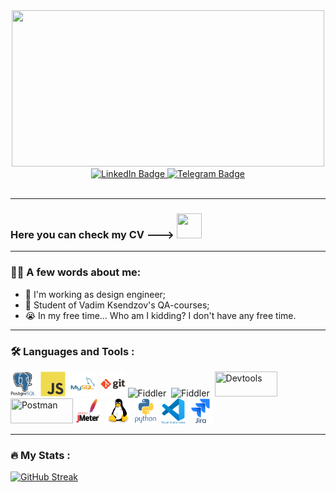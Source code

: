 <div id="header" align="center">
  <img src="https://media.giphy.com/media/xTiIzJSKB4l7xTouE8/giphy.gif" width="500" height="250"/>
</div>

<div id="badges" align="center">
  <a href="https://www.linkedin.com/in/павел-туронок-772603226/">
  <img src="https://img.shields.io/badge/LinkedIn-blue?logo=linkedin&logoColor=white&style=for-the-badge" alt="LinkedIn Badge"/>
  </a> 
  <a href="https://web.telegram.org/k/">
  <img src="https://img.shields.io/badge/Telegram-blue?logo=telegram&logoColor=white&style=for-the-badge" alt="Telegram Badge"/>
  </a> 
</div>  
     
<div id="badges" align="center">   
<img src="https://komarev.com/ghpvc/?username=pavel-turonok&style=flat-square&color=blue" alt=""/>
</div>

---
### Here you can check my CV ---> <a href="https://drive.google.com/drive/folders/19ncpiNpkm_fZHn2aK0A_VasbIoqDvUuK?usp=share_link"><img src="https://image.winudf.com/v2/image/Y29tLmxhc3R3b29kcy5yZXN1bWVidWlsZGVyX2ljb25fMTUwNjI5Njc2N18wNzA/icon.png?w=340&fakeurl=1" width="40" height="40"/>
</a> 

---

### :man_technologist: A few words about me:
+ :construction_worker: I'm working as design engineer;
+ :muscle: Student of Vadim Ksendzov's QA-courses;
+ :sob: In my free time... Who am I kidding? I don't have any free time.

---

### :hammer_and_wrench: Languages and Tools :
<div>
  <img src="https://github.com/devicons/devicon/blob/master/icons/postgresql/postgresql-original-wordmark.svg" title="postgresql" alt="postgresql" width="40" height="40"/>&nbsp;
  <img src="https://github.com/devicons/devicon/blob/master/icons/javascript/javascript-original.svg" title="JavaScript" alt="JavaScript" width="40" height="40"/>&nbsp;
  <img src="https://github.com/devicons/devicon/blob/master/icons/mysql/mysql-original-wordmark.svg" title="MySQL"  alt="MySQL" width="40" height="40"/>&nbsp;
  <img src="https://github.com/devicons/devicon/blob/master/icons/git/git-original-wordmark.svg" title="Git" **alt="Git" width="40" height="40"/>
  <img src="https://nicj.net/talks-files/forensic-tools-for-in-depth-performance-investigations/presentation/images/logo-fiddler.png" title="Fiddler" alt="Fiddler" width="40" height="40"/>&nbsp;
  <img src="https://www.digiseller.ru/preview/1018011/p1_3287481_f611780d.jpg" title="Fiddler" alt="Fiddler" width="40" height="40"/>&nbsp;
  <img src="https://camo.githubusercontent.com/b6b7fa7003ce247f9f1bebff0712d02ca6d6546d26b6b58a9e73d62ae46e9cc6/68747470733a2f2f7265732e636c6f7564696e6172792e636f6d2f70726163746963616c6465762f696d6167652f66657463682f732d2d4468734c555563542d2d2f635f696d616767615f7363616c652c665f6175746f2c666c5f70726f67726573736976652c685f3432302c715f6175746f2c775f313030302f68747470733a2f2f616176746563682e736974652f77702d636f6e74656e742f75706c6f6164732f323031382f30392f4368726f6d65446576746f6f6c73417274626f6172642d312d382e706e67" title="Devtools" **alt="Devtools" width="100" height="40"/>
  <img src="https://camo.githubusercontent.com/87896c829ce4df2b909b39625cf7ab486678a5eb92c821937090841e1c861e13/68747470733a2f2f6873746f2e6f72672f67657470726f2f686162722f706f73745f696d616765732f3430652f6337662f6234662f34306563376662346635373963303939653134663330303638356632323232632e706e67" title="Postman" **alt="Postman" width="100" height="40"/>
  <img src="https://raw.githubusercontent.com/mmalnati/mmalnati/master/icons/jmeter.png" title="Fiddler" alt="Fiddler" width="40" height="40"/>&nbsp;
  <img src="https://github.com/devicons/devicon/blob/master/icons/linux/linux-original.svg" title="Linux" **alt="Linux" width="40" height="40"/>
  <img src="https://github.com/devicons/devicon/blob/master/icons/python/python-original-wordmark.svg" title="Python" **alt="Python" width="40" height="40"/>
  <img src="https://github.com/devicons/devicon/blob/master/icons/vscode/vscode-original-wordmark.svg" title="vscode" **alt="vscode" width="40" height="40"/>
  <img src="https://github.com/devicons/devicon/blob/master/icons/jira/jira-original-wordmark.svg" title="Jira" **alt="Jira" width="40" height="40"/>
</div>

---

### :fire: My Stats :

[![GitHub Streak](http://github-readme-streak-stats.herokuapp.com?user=pavel-turonok&theme=dark&background=000000)](https://git.io/streak-stats)


   


